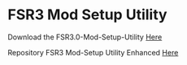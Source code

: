# FSR3 Mod Setup Utility
Download the FSR3.0-Mod-Setup-Utility [Here](https://sharemods.com/uaulvuaesaom/FSR3_v2.7.rar.html)<br/>

Repository FSR3 Mod-Setup Utility Enhanced [Here](https://github.com/P4TOLINO06/FSR3-Mod-Setup-Utility-Enhanced)